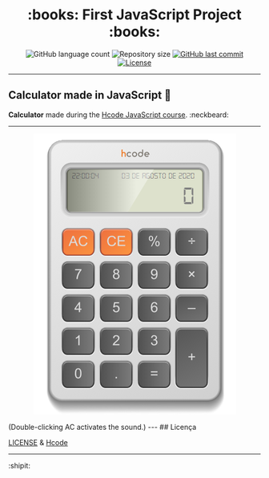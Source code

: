 <h1 align="center">
  :books: First JavaScript Project :books:
</h1>

<p align="center">
  <img alt="GitHub language count" src="https://img.shields.io/github/languages/count/estanho/first-calculator-js">

  <img alt="Repository size" src="https://img.shields.io/github/repo-size/estanho/first-calculator-js">
  
  <a href="https://github.com/estanho/next-level-week-1.0/commits/master">
    <img alt="GitHub last commit" src="https://img.shields.io/github/last-commit/estanho/first-calculator-js">
  </a>
  <a href="https://github.com/estanho/first-calculator-js/blob/master/LICENSE">
    <img alt="License" src="https://img.shields.io/badge/license-MIT-brightgreen">
  </a>
</p>

---

## Calculator made in JavaScript :green_book:
**Calculator** made during the [Hcode JavaScript course](https://www.udemy.com/course/javascript-curso-completo/). :neckbeard:
<br>

---
<p align="center">
  <img src="github/image1.png">
</p>
(Double-clicking AC activates the sound.)
---
## Licença

[LICENSE](LICENSE) & [Hcode](https://hcode.com.br/)

---
:shipit:
